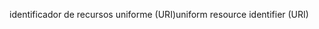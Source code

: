 <span data-ttu-id="409be-101">identificador de recursos uniforme (URI)</span><span class="sxs-lookup"><span data-stu-id="409be-101">uniform resource identifier (URI)</span></span>